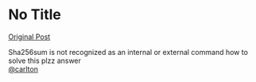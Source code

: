 # No Title

[Original Post](https://discourse.onlinedegree.iitm.ac.in/t/161083/70)

<p>Sha256sum is not recognized as an internal or external command how to solve this plzz answer<br>
<a class="mention" href="/u/carlton">@carlton</a></p>